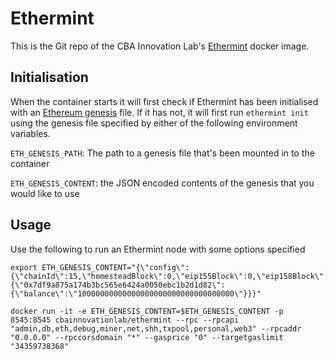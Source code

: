 # Ethermint

This is the Git repo of the CBA Innovation Lab's [Ethermint](https://github.com/tendermint/ethermint) docker image.

## Initialisation

When the container starts it will first check if Ethermint has been initialised with an [Ethereum genesis](https://github.com/ethereum/go-ethereum/wiki/Private-network) file.  If it has not, it will first run `ethermint init` using the genesis file specified by either of the following environment variables.

`ETH_GENESIS_PATH`: The path to a genesis file that's been mounted in to the container

`ETH_GENESIS_CONTENT`: the JSON encoded contents of the genesis that you would like to use

## Usage

Use the following to run an Ethermint node with some options specified

```
export ETH_GENESIS_CONTENT="{\"config\":{\"chainId\":15,\"homesteadBlock\":0,\"eip155Block\":0,\"eip158Block\":0},\"nonce\":\"0xdeadbeefdeadbeef\",\"timestamp\":\"0x00\",\"parentHash\":\"0x0000000000000000000000000000000000000000000000000000000000000000\",\"mixhash\":\"0x0000000000000000000000000000000000000000000000000000000000000000\",\"difficulty\":\"0x40\",\"gasLimit\":\"0x800000000\",\"alloc\":{\"0x7df9a875a174b3bc565e6424a0050ebc1b2d1d82\":{\"balance\":\"10000000000000000000000000000000000\"}}}"

docker run -it -e ETH_GENESIS_CONTENT=$ETH_GENESIS_CONTENT -p 8545:8545 cbainnovationlab/ethermint --rpc --rpcapi "admin,db,eth,debug,miner,net,shh,txpool,personal,web3" --rpcaddr "0.0.0.0" --rpccorsdomain "*" --gasprice "0" --targetgaslimit "34359738368"

```
